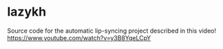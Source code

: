 # lazykh
Source code for the automatic lip-syncing project described in this video! https://www.youtube.com/watch?v=y3B8YqeLCpY
